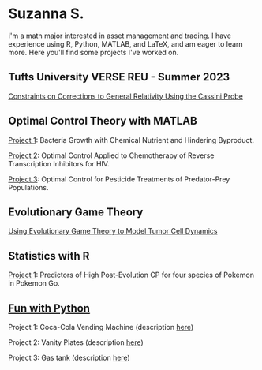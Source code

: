 # Suzanna S.
I'm a math major interested in asset management and trading. I have experience using R, Python, MATLAB, and LaTeX, and am eager to learn more.
Here you'll find some projects I've worked on.

## Tufts University VERSE REU - Summer 2023
[Constraints on Corrections to General Relativity Using the Cassini Probe](https://github.com/suzannasem/General_Relativity/tree/main)

## Optimal Control Theory with MATLAB
[Project 1](https://github.com/suzannasem/Bacterial_Growth): Bacteria Growth with Chemical Nutrient and Hindering Byproduct.

[Project 2](https://github.com/suzannasem/HIV_Chemo/tree/main): Optimal Control Applied to Chemotherapy of Reverse Transcription Inhibitors for HIV.

[Project 3](https://github.com/suzannasem/Predator_Pest): Optimal Control for Pesticide Treatments of Predator-Prey Populations.

## Evolutionary Game Theory
[Using Evolutionary Game Theory to Model Tumor Cell Dynamics](https://github.com/suzannasem/EGT_cancer)

## Statistics with R
[Project 1](https://github.com/suzannasem/Pokemon_Go): Predictors of High Post-Evolution CP for four species of Pokemon in Pokemon Go.

## [Fun with Python](https://github.com/suzannasem/Python_Fun/tree/main)

Project 1: Coca-Cola Vending Machine (description [here](https://cs50.harvard.edu/python/2022/psets/2/coke/))

Project 2: Vanity Plates (description [here](https://cs50.harvard.edu/python/2022/psets/2/plates/))

Project 3: Gas tank (description [here](https://cs50.harvard.edu/python/2022/psets/3/fuel/))
